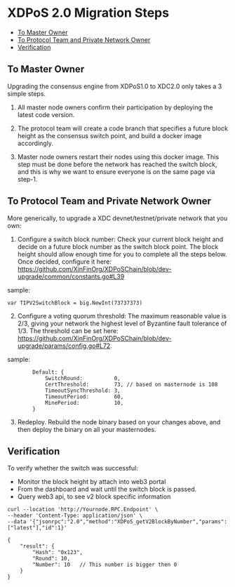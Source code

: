 # XDPoS 2.0 Migration Steps

- [To Master Owner](#to-master-owner)
- [To Protocol Team and Private Network Owner](#to-protocol-team-and-private-network-owner)
- [Verification](#verification)

## To Master Owner
Upgrading the consensus engine from XDPoS1.0 to XDC2.0 only takes a 3 simple steps.

1. All master node owners confirm their participation by deploying the latest code version.

2. The protocol team will create a code branch that specifies a future block height as the consensus switch point, and build a docker image accordingly.

3. Master node owners restart their nodes using this docker image. This step must be done before the network has reached the switch block, and this is why we want to ensure everyone is on the same page via step-1.

## To Protocol Team and Private Network Owner

More generically, to upgrade a XDC devnet/testnet/private network that you own:

1. Configure a switch block number: Check your current block height and decide on a future block number as the switch block point. The block height should allow enough time for you to complete all the steps below. Once decided, configure it here: https://github.com/XinFinOrg/XDPoSChain/blob/dev-upgrade/common/constants.go#L39

sample:
```
var TIPV2SwitchBlock = big.NewInt(73737373)
```

2. Configure a voting quorum threshold: The maximum reasonable value is 2/3, giving your network the highest level of Byzantine fault tolerance of 1/3. The threshold can be set here: https://github.com/XinFinOrg/XDPoSChain/blob/dev-upgrade/params/config.go#L72.

sample:
```
		Default: {
			SwitchRound:          0,
			CertThreshold:        73, // based on masternode is 108
			TimeoutSyncThreshold: 3,
			TimeoutPeriod:        60,
			MinePeriod:           10,
		}
```

3. Redeploy. Rebuild the node binary based on your changes above, and then deploy the binary on all your masternodes.

## Verification
To verify whether the switch was successful:
* Monitor the block height by attach into web3 portal
* From the dashboard and wait until the switch block is passed.
* Query web3 api, to see v2 block specific information

```
curl --location 'http://Yournode.RPC.Endpoint' \
--header 'Content-Type: application/json' \
--data '{"jsonrpc":"2.0","method":"XDPoS_getV2BlockByNumber","params":["latest"],"id":1}'
```

```
{
    "result": {
        "Hash": "0x123",
        "Round": 10,
        "Number": 10   // This number is bigger then 0
    }
}
```